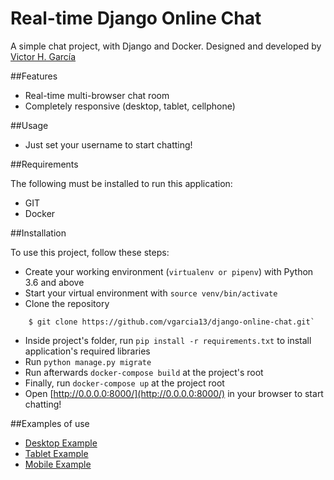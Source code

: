 # Real-time Django Online Chat

A simple chat project, with Django and Docker. Designed and developed by [Victor H. García](https://www.linkedin.com/in/victor-hugo-garcia-202b1b99/)

##Features

- Real-time multi-browser chat room
- Completely responsive (desktop, tablet, cellphone)

##Usage

- Just set your username to start chatting!

##Requirements

The following must be installed to run this application:

- GIT
- Docker

##Installation

To use this project, follow these steps:

- Create your working environment (`virtualenv or pipenv`) with Python 3.6 and above
- Start your virtual environment with `source venv/bin/activate`
- Clone the repository
```
    $ git clone https://github.com/vgarcia13/django-online-chat.git`
```
- Inside project's folder, run `pip install -r requirements.txt` to install application's required libraries
- Run `python manage.py migrate`
- Run afterwards `docker-compose build` at the project's root
- Finally, run `docker-compose up` at the project root
- Open [http://0.0.0.0:8000/](http://0.0.0.0:8000/) in your browser to start chatting!

##Examples of use

- [Desktop Example](https://drive.google.com/open?id=1asjTYAUx4ZfhyxIIY4R-z43eH6ZMwIBl)
- [Tablet Example](https://drive.google.com/open?id=1CH285xFkkMTbbXrG9qXbrRqM5MBGf4CU)
- [Mobile Example](https://drive.google.com/open?id=1QF-LbRKbT0-9uO6v5KcsO4z65-kik6q6)

    